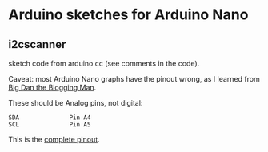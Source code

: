 # Arduino sketches for Arduino Nano

## i2cscanner

sketch code from arduino.cc (see comments in the code). 

Caveat: most Arduino Nano graphs have the pinout wrong, as I learned 
from [Big Dan the Blogging Man](https://bigdanzblog.wordpress.com/2015/01/30/cant-get-i2c-to-work-on-an-arduino-nano-pinout-diagrams/). 

These should be Analog pins, not digital: 

```
SDA              Pin A4
SCL              Pin A5
```

This is the [complete pinout](https://bigdanzblog.wordpress.com/2015/01/30/cant-get-i2c-to-work-on-an-arduino-nano-pinout-diagrams/#nano).

